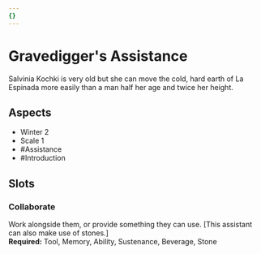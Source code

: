 ```yaml
---
{}
---
```

# Gravedigger's Assistance
Salvinia Kochki is very old but she can move the cold, hard earth of La Espinada more easily than a man half her age and twice her height.
## Aspects
- Winter 2
- Scale 1
- #Assistance
- #Introduction
## Slots
### Collaborate
Work alongside them, or provide something they can use. \[This  assistant can also make use of stones.]<br>**Required:** Tool, Memory, Ability, Sustenance, Beverage, Stone
